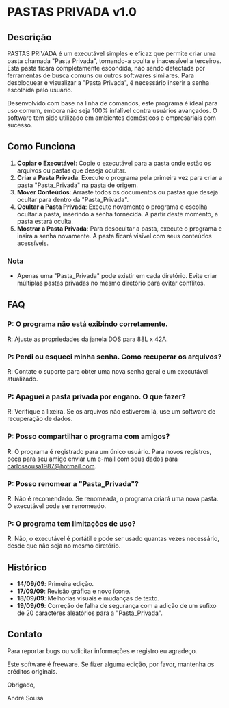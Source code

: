 # PASTAS PRIVADA v1.0

## Descrição

PASTAS PRIVADA é um executável simples e eficaz que permite criar uma pasta chamada "Pasta Privada", tornando-a oculta e inacessível a terceiros. Esta pasta ficará completamente escondida, não sendo detectada por ferramentas de busca comuns ou outros softwares similares. Para desbloquear e visualizar a "Pasta Privada", é necessário inserir a senha escolhida pelo usuário.

Desenvolvido com base na linha de comandos, este programa é ideal para uso comum, embora não seja 100% infalível contra usuários avançados. O software tem sido utilizado em ambientes domésticos e empresariais com sucesso.

## Como Funciona

1. **Copiar o Executável**: Copie o executável para a pasta onde estão os arquivos ou pastas que deseja ocultar.
2. **Criar a Pasta Privada**: Execute o programa pela primeira vez para criar a pasta "Pasta_Privada" na pasta de origem.
3. **Mover Conteúdos**: Arraste todos os documentos ou pastas que deseja ocultar para dentro da "Pasta_Privada".
4. **Ocultar a Pasta Privada**: Execute novamente o programa e escolha ocultar a pasta, inserindo a senha fornecida. A partir deste momento, a pasta estará oculta.
5. **Mostrar a Pasta Privada**: Para desocultar a pasta, execute o programa e insira a senha novamente. A pasta ficará visível com seus conteúdos acessíveis.

### Nota

- Apenas uma "Pasta_Privada" pode existir em cada diretório. Evite criar múltiplas pastas privadas no mesmo diretório para evitar conflitos.

## FAQ

### P: O programa não está exibindo corretamente.
**R**: Ajuste as propriedades da janela DOS para 88L x 42A.

### P: Perdi ou esqueci minha senha. Como recuperar os arquivos?
**R**: Contate o suporte para obter uma nova senha geral e um executável atualizado.

### P: Apaguei a pasta privada por engano. O que fazer?
**R**: Verifique a lixeira. Se os arquivos não estiverem lá, use um software de recuperação de dados.

### P: Posso compartilhar o programa com amigos?
**R**: O programa é registrado para um único usuário. Para novos registros, peça para seu amigo enviar um e-mail com seus dados para carlossousa1987@hotmail.com.

### P: Posso renomear a "Pasta_Privada"?
**R**: Não é recomendado. Se renomeada, o programa criará uma nova pasta. O executável pode ser renomeado.

### P: O programa tem limitações de uso?
**R**: Não, o executável é portátil e pode ser usado quantas vezes necessário, desde que não seja no mesmo diretório.

## Histórico

- **14/09/09**: Primeira edição.
- **17/09/09**: Revisão gráfica e novo ícone.
- **18/09/09**: Melhorias visuais e mudanças de texto.
- **19/09/09**: Correção de falha de segurança com a adição de um sufixo de 20 caracteres aleatórios para a "Pasta_Privada".

## Contato

Para reportar bugs ou solicitar informações e registro eu agradeço.

Este software é freeware. Se fizer alguma edição, por favor, mantenha os créditos originais.

Obrigado,

André Sousa
